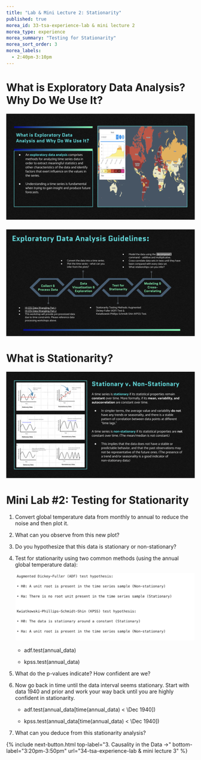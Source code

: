 ```yaml
---
title: "Lab & Mini Lecture 2: Stationarity"
published: true
morea_id: 33-tsa-experience-lab & mini lecture 2
morea_type: experience
morea_summary: "Testing for Stationarity"
morea_sort_order: 3
morea_labels:
  - 2:40pm-3:10pm
---
```


# What is Exploratory Data Analysis? Why Do We Use It?
 
![What is EDA?](<Screenshot 2023-12-01 at 2.09.06 AM.png>)

### 

![EDA Guidelines](<Screenshot 2023-12-01 at 2.51.58 AM.png>)

###

# What is Stationarity?

![What is Stationarity?](<Screenshot 2023-12-01 at 2.14.01 AM.png>)

###

# Mini Lab #2: Testing for Stationarity

1. Convert global temperature data from monthly to annual to reduce the noise and then plot it.

2. What can you observe from this new plot?

3. Do you hypothesize that this data is stationary or non-stationary?

4. Test for stationarity using two common methods (using the annual global temperature data):  

      ![STATIONARITY TESTING](<Screenshot 2023-12-01 at 2.21.19 AM.png>)

    * adf.test(annual_data)

    * kpss.test(annual_data)


5. What do the p-values indicate? How confident are we?

6. Now go back in time until the data interval seems stationary. Start with data 1940 and prior and work your way back until you are highly confident in stationarity.

    * adf.test(annual_data[time(annual_data) < \Dec 1940\])

    * kpss.test(annual_data[time(annual_data) < \Dec 1940\])


7. What can you deduce from this stationarity analysis?





{% include next-button.html
top-label="3. Causality in the Data ->"
bottom-label="3:20pm-3:50pm"
url="34-tsa-experience-lab & mini lecture 3" %}

